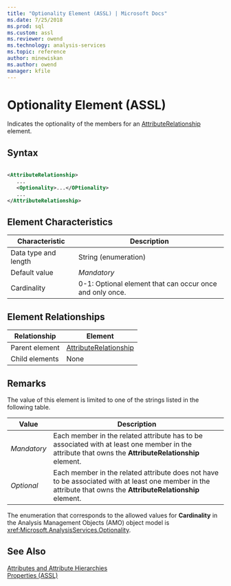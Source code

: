```yaml
---
title: "Optionality Element (ASSL) | Microsoft Docs"
ms.date: 7/25/2018
ms.prod: sql
ms.custom: assl
ms.reviewer: owend
ms.technology: analysis-services
ms.topic: reference
author: minewiskan
ms.author: owend
manager: kfile
---
```

# Optionality Element (ASSL)

  Indicates the optionality of the members for an [AttributeRelationship](../objects/attributerelationship-element-assl.md) element.  
  
## Syntax  
  
```xml  
  
<AttributeRelationship>  
   ...  
   <Optionality>...</OPtionality>  
   ...  
</AttributeRelationship>  
```  
  
## Element Characteristics  
  
|Characteristic|Description|  
|--------------------|-----------------|  
|Data type and length|String (enumeration)|  
|Default value|*Mandatory*|  
|Cardinality|0-1: Optional element that can occur once and only once.|  
  
## Element Relationships  
  
|Relationship|Element|  
|------------------|-------------|  
|Parent element|[AttributeRelationship](../objects/attributerelationship-element-assl.md)|  
|Child elements|None|  
  
## Remarks  
 The value of this element is limited to one of the strings listed in the following table.  
  
|Value|Description|  
|-----------|-----------------|  
|*Mandatory*|Each member in the related attribute has to be associated with at least one member in the attribute that owns the **AttributeRelationship** element.|  
|*Optional*|Each member in the related attribute does not have to be associated with at least one member in the attribute that owns the **AttributeRelationship** element.|  
  
 The enumeration that corresponds to the allowed values for **Cardinality** in the Analysis Management Objects (AMO) object model is <xref:Microsoft.AnalysisServices.Optionality>.  
  
## See Also  
 [Attributes and Attribute Hierarchies](../../../analysis-services/multidimensional-models-olap-logical-dimension-../objects/attributes-and-attribute-hierarchies.md)   
 [Properties &#40;ASSL&#41;](properties-assl.md)  
  
  
